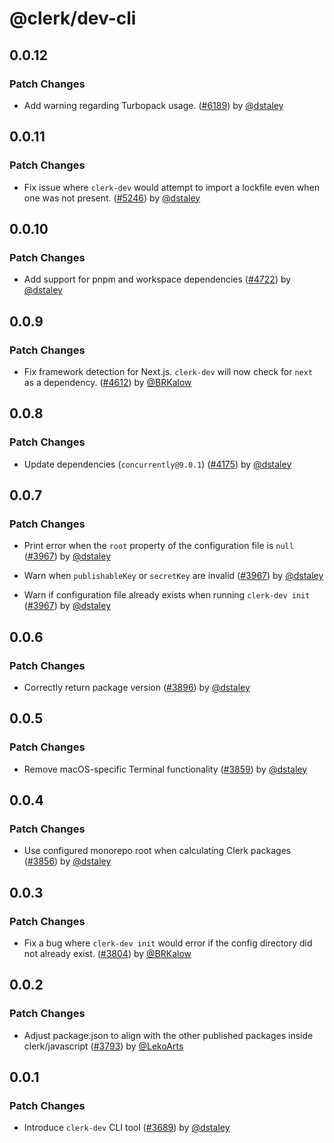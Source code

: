 # @clerk/dev-cli

## 0.0.12

### Patch Changes

- Add warning regarding Turbopack usage. ([#6189](https://github.com/clerk/javascript/pull/6189)) by [@dstaley](https://github.com/dstaley)

## 0.0.11

### Patch Changes

- Fix issue where `clerk-dev` would attempt to import a lockfile even when one was not present. ([#5246](https://github.com/clerk/javascript/pull/5246)) by [@dstaley](https://github.com/dstaley)

## 0.0.10

### Patch Changes

- Add support for pnpm and workspace dependencies ([#4722](https://github.com/clerk/javascript/pull/4722)) by [@dstaley](https://github.com/dstaley)

## 0.0.9

### Patch Changes

- Fix framework detection for Next.js. `clerk-dev` will now check for `next` as a dependency. ([#4612](https://github.com/clerk/javascript/pull/4612)) by [@BRKalow](https://github.com/BRKalow)

## 0.0.8

### Patch Changes

- Update dependencies (`concurrently@9.0.1`) ([#4175](https://github.com/clerk/javascript/pull/4175)) by [@dstaley](https://github.com/dstaley)

## 0.0.7

### Patch Changes

- Print error when the `root` property of the configuration file is `null` ([#3967](https://github.com/clerk/javascript/pull/3967)) by [@dstaley](https://github.com/dstaley)

- Warn when `publishableKey` or `secretKey` are invalid ([#3967](https://github.com/clerk/javascript/pull/3967)) by [@dstaley](https://github.com/dstaley)

- Warn if configuration file already exists when running `clerk-dev init` ([#3967](https://github.com/clerk/javascript/pull/3967)) by [@dstaley](https://github.com/dstaley)

## 0.0.6

### Patch Changes

- Correctly return package version ([#3896](https://github.com/clerk/javascript/pull/3896)) by [@dstaley](https://github.com/dstaley)

## 0.0.5

### Patch Changes

- Remove macOS-specific Terminal functionality ([#3859](https://github.com/clerk/javascript/pull/3859)) by [@dstaley](https://github.com/dstaley)

## 0.0.4

### Patch Changes

- Use configured monorepo root when calculating Clerk packages ([#3856](https://github.com/clerk/javascript/pull/3856)) by [@dstaley](https://github.com/dstaley)

## 0.0.3

### Patch Changes

- Fix a bug where `clerk-dev init` would error if the config directory did not already exist. ([#3804](https://github.com/clerk/javascript/pull/3804)) by [@BRKalow](https://github.com/BRKalow)

## 0.0.2

### Patch Changes

- Adjust package.json to align with the other published packages inside clerk/javascript ([#3793](https://github.com/clerk/javascript/pull/3793)) by [@LekoArts](https://github.com/LekoArts)

## 0.0.1

### Patch Changes

- Introduce `clerk-dev` CLI tool ([#3689](https://github.com/clerk/javascript/pull/3689)) by [@dstaley](https://github.com/dstaley)
